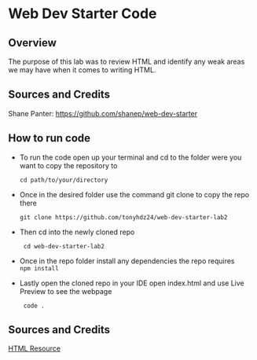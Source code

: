 # Web Dev Starter Code

## Overview

The purpose of this lab was to review HTML and identify any weak areas we may have when it comes to writing HTML.
## Sources and Credits
Shane Panter: https://github.com/shanep/web-dev-starter

## How to run code
* To run the code open up your terminal and cd to the folder were you want to copy the repository to 

    ``` cd path/to/your/directory ```
* Once in the desired folder use the command git clone to copy the repo there 

    ```git clone https://github.com/tonyhdz24/web-dev-starter-lab2```
* Then cd into the newly cloned repo

    ``` cd web-dev-starter-lab2```

* Once in the repo folder install any dependencies the repo requires  
    ```npm install```

* Lastly open the cloned repo in your IDE open index.html and use Live Preview to see the webpage

    ``` code .```

## Sources and Credits
[HTML Resource](https://developer.mozilla.org/en-US/)